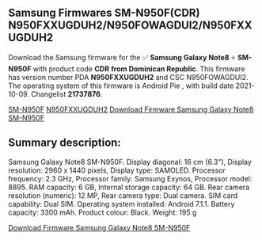 <h2>Samsung Firmwares SM-N950F(CDR) N950FXXUGDUH2/N950FOWAGDUI2/N950FXXUGDUH2</h2>
Download the Samsung firmware for the ✅ <strong>Samsung Galaxy Note8 </strong> ⭐ <strong>SM-N950F</strong> with product code <strong>CDR</strong> <strong> from Dominican Republic</strong>. This firmware has version number PDA <strong>N950FXXUGDUH2</strong> and CSC N950FOWAGDUI2. The operating system of this firmware is Android Pie , with build date 2021-10-09. Changelist <strong>21737876</strong>.


[SM-N950F](https://samfirm.shop/samsung/model/SM-N950F)
[N950FXXUGDUH2](https://samfirm.shop/samsung/pda/N950FXXUGDUH2)
[Download Firmware Samsung Galaxy Note8 SM-N950F](https://samfirm.shop/samsung/firmware/463754)
<h2>Summary description:</h2>
<p>Samsung Galaxy Note8 SM-N950F. Display diagonal: 16 cm (6.3"), Display resolution: 2960 x 1440 pixels, Display type: SAMOLED. Processor frequency: 2.3 GHz, Processor family: Samsung Exynos, Processor model: 8895. RAM capacity: 6 GB, Internal storage capacity: 64 GB. Rear camera resolution (numeric): 12 MP, Rear camera type: Dual camera. SIM card capability: Dual SIM. Operating system installed: Android 7.1.1. Battery capacity: 3300 mAh. Product colour: Black. Weight: 195 g</p>


[Download Firmware Samsung Galaxy Note8 SM-N950F](https://samfirm.shop/samsung/firmware/463754)
